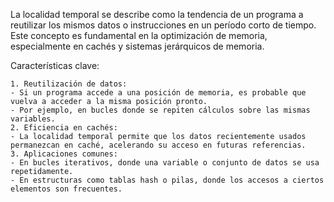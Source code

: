 La localidad temporal se describe como la tendencia de un programa a reutilizar los mismos datos o instrucciones en un período corto de tiempo. Este concepto es fundamental en la optimización de memoria, especialmente en cachés y sistemas jerárquicos de memoria.

Características clave:

	1. Reutilización de datos:
	- Si un programa accede a una posición de memoria, es probable que vuelva a acceder a la misma posición pronto.
	- Por ejemplo, en bucles donde se repiten cálculos sobre las mismas variables.
	2. Eficiencia en cachés:
	- La localidad temporal permite que los datos recientemente usados permanezcan en caché, acelerando su acceso en futuras referencias.
	3. Aplicaciones comunes:
	- En bucles iterativos, donde una variable o conjunto de datos se usa repetidamente.
	- En estructuras como tablas hash o pilas, donde los accesos a ciertos elementos son frecuentes.
